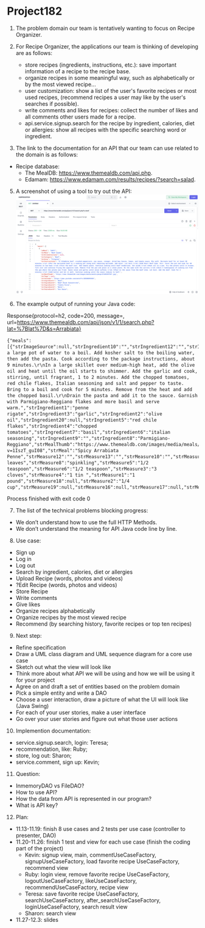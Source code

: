 # Project182
1. The problem domain our team is tentatively wanting to focus on Recipe Organizer.

2. For Recipe Organizer, the applications our team is thinking of developing are as follows:
   - store recipes (ingredients, instructions, etc.): save important information of a recipe to the recipe base.
   - organize recipes in some meaningful way, such as alphabetically or by the most viewed recipe...
   - user customization: show a list of the user's favorite recipes or most used recipes, (recommend recipes a user may like by the user's searches if possible).
   - write comments  and likes for recipes: collect the number of likes and all comments other users made for a recipe.
   - api.service.signup.search for the recipe by ingredient, calories, diet or allergies: show all recipes with the specific searching word or ingredient.

3. The link to the documentation for an API that our team can use related to the domain is as follows:
- Recipe database:
   - The MealDB: https://www.themealdb.com/api.php.
   - Edamam: https://www.edamam.com/results/recipes/?search=salad.

5. A screenshot of using a tool to try out the API:
   ![image](https://github.com/Sharon-zh/Project182/blob/main/screenshot.png?raw=true)

6. The example output of running your Java code:
   
Response{protocol=h2, code=200, message=, url=https://www.themealdb.com/api/json/v1/1/search.php?lat=%7Blat%7D&s=Arrabiata}
```
{"meals":[{"strImageSource":null,"strIngredient10":"","strIngredient12":"","strIngredient11":"","strIngredient14":"","strCategory":"Vegetarian","strIngredient13":"","strIngredient16":null,"strIngredient15":"","strIngredient18":null,"strIngredient17":null,"strArea":"Italian","strCreativeCommonsConfirmed":null,"strIngredient19":null,"strTags":"Pasta,Curry","idMeal":"52771","strInstructions":"Bring a large pot of water to a boil. Add kosher salt to the boiling water, then add the pasta. Cook according to the package instructions, about 9 minutes.\r\nIn a large skillet over medium-high heat, add the olive oil and heat until the oil starts to shimmer. Add the garlic and cook, stirring, until fragrant, 1 to 2 minutes. Add the chopped tomatoes, red chile flakes, Italian seasoning and salt and pepper to taste. Bring to a boil and cook for 5 minutes. Remove from the heat and add the chopped basil.\r\nDrain the pasta and add it to the sauce. Garnish with Parmigiano-Reggiano flakes and more basil and serve warm.","strIngredient1":"penne rigate","strIngredient3":"garlic","strIngredient2":"olive oil","strIngredient20":null,"strIngredient5":"red chile flakes","strIngredient4":"chopped tomatoes","strIngredient7":"basil","strIngredient6":"italian seasoning","strIngredient9":"","strIngredient8":"Parmigiano-Reggiano","strMealThumb":"https://www.themealdb.com/images/media/meals/ustsqw1468250014.jpg","strMeasure20":null,"strYoutube":"https://www.youtube.com/watch?v=1IszT_guI08","strMeal":"Spicy Arrabiata Penne","strMeasure12":"","strMeasure13":"","strMeasure10":"","strMeasure11":"","dateModified":null,"strDrinkAlternate":null,"strSource":null,"strMeasure9":"","strMeasure7":"6 leaves","strMeasure8":"spinkling","strMeasure5":"1/2 teaspoon","strMeasure6":"1/2 teaspoon","strMeasure3":"3 cloves","strMeasure4":"1 tin ","strMeasure1":"1 pound","strMeasure18":null,"strMeasure2":"1/4 cup","strMeasure19":null,"strMeasure16":null,"strMeasure17":null,"strMeasure14":"","strMeasure15":""}]}
```

Process finished with exit code 0


7. The list of the technical problems blocking progress:
- We  don’t understand how to use the full HTTP Methods.
- We don’t understand the meaning for API Java code line by line.

8. Use case:
- Sign up
- Log in
- Log out
- Search by ingredient, calories, diet or allergies
- Upload Recipe (words, photos and videos)
- ?Edit Recipe (words, photos and videos)
- Store Recipe
- Write comments
- Give likes
- Organize recipes alphabetically
- Organize recipes by the most viewed recipe
- Recommend (by searching history, favorite recipes or top ten recipes)
  
9. Next step:
- Refine specification
- Draw a UML class diagram and UML sequence diagram for a core use case
- Sketch out what the view will look like
- Think more about what API we will be using and how we will be using it for your project
- Agree on and draft a set of entities based on the problem domain
- Pick a simple entity and write a DAO
- Choose a user interaction, draw a picture of what the UI will look like (Java Swing)
- For each of your user stories, make a user interface
- Go over your user stories and figure out what those user actions
  
10. Implemention documentation:
  - service.signup.search, login: Teresa;
  - recommendation, like: Ruby;
  - store, log out: Sharon;
  - service.comment, sign up: Kevin;
  
11. Question:
  - InmemoryDAO vs FileDAO?
  - How to use API?
  - How the data from API is represented in our program?
  - What is API key?

12. Plan:
- 11.13-11.19: finish 8 use cases and 2 tests per use case (controller to presenter, DAO)
- 11.20-11.26: finish 1 test and view for each use case (finish the coding part of the project)
     * Kevin: signup view, main, commentUseCaseFactory, signupUseCaseFactory, load favorite recipe UseCaseFactory, recommend view
     * Ruby: login view, remove favorite recipe UseCaseFactory, logoutUseCaseFactory, likeUseCaseFactory, recommendUseCaseFactory, recipe view
     * Teresa: save favorite recipe UseCaseFactory, searchUseCaseFactory, after_searchUseCaseFactory, loginUseCaseFactory, search result view
     * Sharon: search view
- 11.27-12.3: slides



